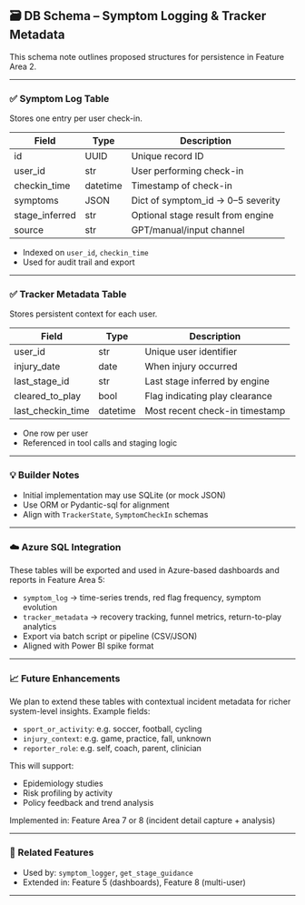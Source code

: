 ## 🗃️ DB Schema – Symptom Logging & Tracker Metadata

This schema note outlines proposed structures for persistence in Feature Area 2.

---

### ✅ Symptom Log Table
Stores one entry per user check-in.

| Field | Type | Description |
|-------|------|-------------|
| id | UUID | Unique record ID |
| user_id | str | User performing check-in |
| checkin_time | datetime | Timestamp of check-in |
| symptoms | JSON | Dict of symptom_id → 0–5 severity |
| stage_inferred | str | Optional stage result from engine |
| source | str | GPT/manual/input channel |

- Indexed on `user_id`, `checkin_time`
- Used for audit trail and export

---

### ✅ Tracker Metadata Table
Stores persistent context for each user.

| Field | Type | Description |
|-------|------|-------------|
| user_id | str | Unique user identifier |
| injury_date | date | When injury occurred |
| last_stage_id | str | Last stage inferred by engine |
| cleared_to_play | bool | Flag indicating play clearance |
| last_checkin_time | datetime | Most recent check-in timestamp |

- One row per user
- Referenced in tool calls and staging logic

---

### 💡 Builder Notes
- Initial implementation may use SQLite (or mock JSON)
- Use ORM or Pydantic-sql for alignment
- Align with `TrackerState`, `SymptomCheckIn` schemas

---

### ☁️ Azure SQL Integration
These tables will be exported and used in Azure-based dashboards and reports in Feature Area 5:

- `symptom_log` → time-series trends, red flag frequency, symptom evolution
- `tracker_metadata` → recovery tracking, funnel metrics, return-to-play analytics
- Export via batch script or pipeline (CSV/JSON)
- Aligned with Power BI spike format

---

### 📈 Future Enhancements
We plan to extend these tables with contextual incident metadata for richer system-level insights. Example fields:

- `sport_or_activity`: e.g. soccer, football, cycling
- `injury_context`: e.g. game, practice, fall, unknown
- `reporter_role`: e.g. self, coach, parent, clinician

This will support:
- Epidemiology studies
- Risk profiling by activity
- Policy feedback and trend analysis

Implemented in: Feature Area 7 or 8 (incident detail capture + analysis)

---

### 🔗 Related Features
- Used by: `symptom_logger`, `get_stage_guidance`
- Extended in: Feature 5 (dashboards), Feature 8 (multi-user)

---